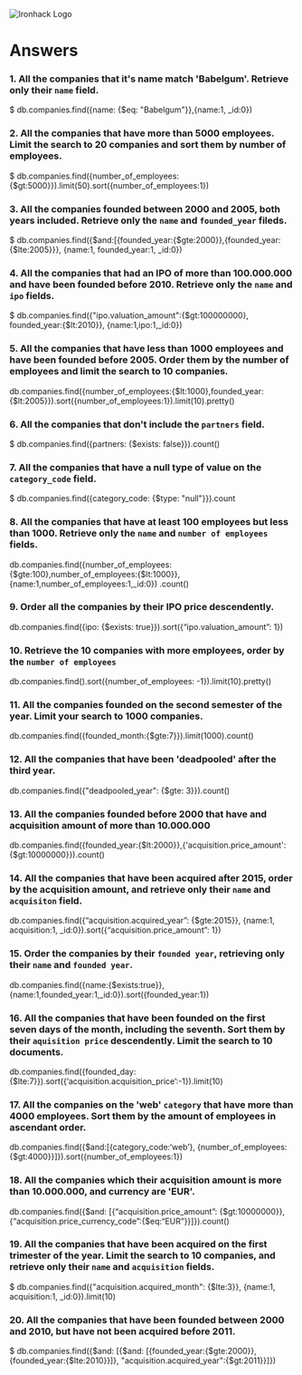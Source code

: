 ![Ironhack Logo](https://i.imgur.com/1QgrNNw.png)

# Answers

### 1. All the companies that it's name match 'Babelgum'. Retrieve only their `name` field.
 $ db.companies.find({name: {$eq: "Babelgum"}},{name:1, _id:0})

### 2. All the companies that have more than 5000 employees. Limit the search to 20 companies and sort them by **number of employees**.
$ db.companies.find({number_of_employees: {$gt:5000}}).limit(50).sort({number_of_employees:1})

### 3. All the companies founded between 2000 and 2005, both years included. Retrieve only the `name` and `founded_year` fileds.
$ db.companies.find({$and:[{founded_year:{$gte:2000}},{founded_year: {$lte:2005}}}, {name:1, founded_year:1, _id:0})

### 4. All the companies that had an IPO of more than 100.000.000 and have been founded before 2010. Retrieve only the `name` and `ipo` fields.
 $ db.companies.find({"ipo.valuation_amount":{$gt:100000000}, founded_year:{$lt:2010}}, {name:1,ipo:1,_id:0})

### 5. All the companies that have less than 1000 employees and have been founded before 2005. Order them by the number of employees and limit the search to 10 companies.
db.companies.find({number_of_employees:{$lt:1000},founded_year:{$lt:2005}}).sort({number_of_employees:1}).limit(10).pretty()

### 6. All the companies that don't include the `partners` field.
$ db.companies.find({partners: {$exists: false}}).count()

### 7. All the companies that have a null type of value on the `category_code` field.
$ db.companies.find({category_code: {$type: "null"}}).count

### 8. All the companies that have at least 100 employees but less than 1000. Retrieve only the `name` and `number of employees` fields.
db.companies.find({number_of_employees:{$gte:100},number_of_employees:{$lt:1000}},{name:1,number_of_employees:1,_id:0})
.count()

### 9. Order all the companies by their IPO price descendently.
db.companies.find({ipo: {$exists: true}}).sort({“ipo.valuation_amount”: 1})

### 10. Retrieve the 10 companies with more employees, order by the `number of employees`
db.companies.find().sort({number_of_employees: -1}).limit(10).pretty()

### 11. All the companies founded on the second semester of the year. Limit your search to 1000 companies.
db.companies.find({founded_month:{$gte:7}}).limit(1000).count()

### 12. All the companies that have been 'deadpooled' after the third year.
db.companies.find({"deadpooled_year": {$gte: 3}}).count()

### 13. All the companies founded before 2000 that have and acquisition amount of more than 10.000.000
 db.companies.find({founded_year:{$lt:2000}},{'acquisition.price_amount':{$gt:10000000}}).count()
### 14. All the companies that have been acquired after 2015, order by the acquisition amount, and retrieve only their `name` and `acquisiton` field.
db.companies.find({“acquisition.acquired_year”: {$gte:2015}}, {name:1, acquisition:1, _id:0}).sort({“acquisition.price_amount”: 1})

### 15. Order the companies by their `founded year`, retrieving only their `name` and `founded year`.
db.companies.find({name:{$exists:true}},{name:1,founded_year:1,_id:0}).sort({founded_year:1})


### 16. All the companies that have been founded on the first seven days of the month, including the seventh. Sort them by their `aquisition price` descendently. Limit the search to 10 documents.
db.companies.find({founded_day:{$lte:7}}).sort({‘acquisition.acquisition_price’:-1}).limit(10)


### 17. All the companies on the 'web' `category` that have more than 4000 employees. Sort them by the amount of employees in ascendant order.
db.companies.find({$and:[{category_code:‘web’}, {number_of_employees:{$gt:4000}}]}).sort({number_of_employees:1})


### 18. All the companies which their acquisition amount is more than 10.000.000, and currency are 'EUR'.
db.companies.find({$and: [{“acquisition.price_amount”: {$gt:10000000}}, {“acquisition.price_currency_code”:{$eq:“EUR”}}]}).count()
### 19. All the companies that have been acquired on the first trimester of the year. Limit the search to 10 companies, and retrieve only their `name` and `acquisition` fields.
$ db.companies.find({"acquisition.acquired_month": {$lte:3}}, {name:1, acquisition:1, _id:0}).limit(10)

### 20. All the companies that have been founded between 2000 and 2010, but have not been acquired before 2011.
$ db.companies.find({$and: [{$and: [{founded_year:{$gte:2000}}, {founded_year:{$lte:2010}}]}, "acquisition.acquired_year":{$gt:2011}}]})